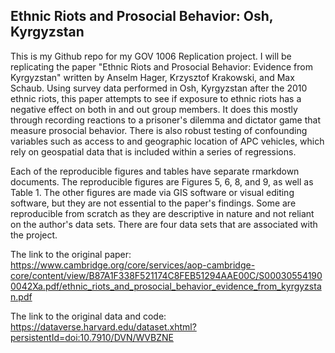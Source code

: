 ## Ethnic Riots and Prosocial Behavior: Osh, Kyrgyzstan


This is my Github repo for my GOV 1006 Replication project. I will be replicating the paper "Ethnic Riots and Prosocial Behavior: Evidence from Kyrgyzstan" written by Anselm Hager, Krzysztof Krakowski, and Max Schaub. Using survey data performed in Osh, Kyrgyzstan after the 2010 ethnic riots, this paper attempts to see if exposure to ethnic riots has a negative effect on both in and out group members. It does this mostly through recording reactions to a prisoner's dilemma and dictator game that measure prosocial behavior. There is also robust testing of confounding variables such as access to and geographic location of APC vehicles, which rely on geospatial data that is included within a series of regressions. 

Each of the reproducible figures and tables have separate rmarkdown documents. The reproducible figures are Figures 5, 6, 8, and 9, as well as Table 1. The other figures are made via GIS software or visual editing software, but they are not essential to the paper's findings. Some are reproducible from scratch as they are descriptive in nature and not reliant on the author's data sets. There are four data sets that are associated with the project. 

The link to the original paper: https://www.cambridge.org/core/services/aop-cambridge-core/content/view/B87A1F338F521174C8FEB51294AAE00C/S000305541900042Xa.pdf/ethnic_riots_and_prosocial_behavior_evidence_from_kyrgyzstan.pdf

The link to the original data and code: https://dataverse.harvard.edu/dataset.xhtml?persistentId=doi:10.7910/DVN/WVBZNE
